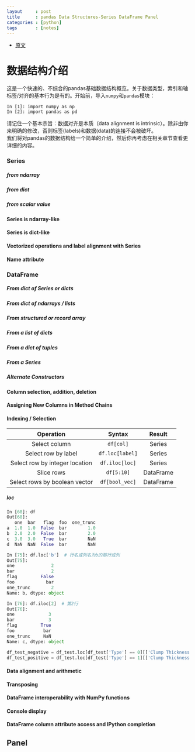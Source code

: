 ```yaml
---
layout     : post
title      : pandas Data Structures-Series DataFrame Panel
categories : [python]
tags       : [notes]
---
```


- [原文](http://pandas.pydata.org/pandas-docs/version/0.19.1/dsintro.html)

# 数据结构介绍
这是一个快速的、不综合的pandas基础数据结构概览。关于数据类型，索引和轴标签/对齐的基本行为是有的。开始前，导入`numpy`和`pandas`模块：<br>

```
In [1]: import numpy as np
In [2]: import pandas as pd
```

请记住一个基本宗旨：数据对齐是本质（data alignment is intrinsic）。除非由你来明确的修改，否则标签(labels)和数据(data)的连接不会被破坏。<br>
我们将对pandas的数据结构给一个简单的介绍，然后你再考虑在相关章节查看更详细的内容。<br>

### Series

##### from ndarray

##### from dict

##### from scalar value

#### Series is ndarray-like 

#### Series is dict-like

#### Vectorized operations and label alignment with Series

#### Name attribute

### DataFrame

##### From dict of Series or dicts

##### From dict of ndarrays / lists

##### From structured or record array

##### From a list of dicts

##### From a dict of tuples

##### From a Series

##### Alternate Constructors

#### Column selection, addition, deletion

#### Assigning New Columns in Method Chains

#### Indexing / Selection

Operation	| Syntax	| Result
:---:|:---:|:---:|
Select column	|`df[col]`|	Series
Select row by label	|`df.loc[label]`|	Series
Select row by integer location	|`df.iloc[loc]`	|Series
Slice rows	|`df[5:10]`|	DataFrame
Select rows by boolean vector	|`df[bool_vec]`	|DataFrame

##### loc

```python
In [68]: df
Out[68]: 
   one  bar   flag  foo  one_trunc
a  1.0  1.0  False  bar        1.0
b  2.0  2.0  False  bar        2.0
c  3.0  3.0   True  bar        NaN
d  NaN  NaN  False  bar        NaN

In [75]: df.loc['b']  # 行名或列名为b的那行或列
Out[75]: 
one              2
bar              2
flag         False
foo            bar
one_trunc        2
Name: b, dtype: object

In [76]: df.iloc[2]  # 第2行
Out[76]: 
one             3
bar             3
flag         True
foo           bar
one_trunc     NaN
Name: c, dtype: object
```

```python
df_test_negative = df_test.loc[df_test['Type'] == 0][['Clump Thickness', 'Cell Size']]  # loc里加bool式来筛选行
df_test_positive = df_test.loc[df_test['Type'] == 1][['Clump Thickness', 'Cell Size']]
```

#### Data alignment and arithmetic

#### Transposing

#### DataFrame interoperability with NumPy functions

#### Console display

#### DataFrame column attribute access and IPython completion

## Panel 

